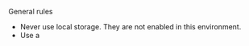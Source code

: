 General rules
- Never use local storage. They are not enabled in this environment.
- Use a <script type="module"> tag to define logic

Guidelines for using replicache
- Never access global variables inside a mutator
- Use rep.subscribe or rep.subscribeToScanEntries to subscribe to changes and update the DOM
- Use the entry `key` to identify existing dom nodes.  Always update the existing DOM nodes if one exists.  If not create a new dom node.


Replicache typescript types

```
export type JsonValue = string | number | boolean | JsonValue[] | { [key: string]: JsonValue | null };


export type ScanOptions = {
    prefix?: string,
    limit?: number
    start?: { key: string, exclusive?: boolean }
} | string;

export type AsyncIteratorWithToArray<T> = AsyncIterator<T> & { toArray: () => Promise<T[]> }

export type ScanResult<Key, Value> = {
    [Symbol.asyncIterator]: AsyncIteratorWithToArray<Value>,
    values: () => AsyncIteratorWithToArray<Value>,
    keys: () => AsyncIteratorWithToArray<Key>,
    entries: () => AsyncIteratorWithToArray<[Key, Value]>,
}

export type ReadTransaction = {
    clientID: string;
    isEmpty: () => Promise<boolean>;
    get: (key: string) => Promise<JsonValue>;
    has: (key: string) => Promise<boolean>;
    scan: (options: ScanOptions) => ScanResult<string, JsonValue>;
}

export type WriteTransaction = {
    set: (key: string, value: JsonValue) => Promise<void>;
    del: (key: string) => Promise<void>;
} & ReadTransaction;

export type ChangeSummary = {
    added: [string, JsonValue][];
    removed: [string, JsonValue][];
    changed: [string, JsonValue][];
}

export type UnsubscribeFn = () => void;

export type ReplicacheOptions<Mutators extends Record<string, (tx: WriteTransaction, args: any) => Promise<any>>> = {
    mutators: Mutators;
}

export declare class Replicache<Mutators extends Record<string, (tx: WriteTransaction, args: any) => Promise<any>>> {

    constructor(options: ReplicacheOptions<Mutators>)

    query: <T>(query: (tx: ReadTransaction) => Promise<T>) => Promise<T>;
    subscribe: <T>(query: (tx: ReadTransaction) => Promise<T>, onChange: (result: T) => void) => UnsubscribeFn;
    subscribeToScanEntries: (scanOptions: ScanOptions | string, onChange: (entries: [string, JsonValue][], changes: ChangeSummary) => void) => UnsubscribeFn;
    mutate: {
        [K in keyof Mutators]: (args: Parameters<Mutators[K]>[1]) => Promise<ReturnType<Mutators[K]>>
    }
}
```


Examples

<example_todo_app_logic>
import { Replicache } from "https://cdn.jsdelivr.net/gh/jeffreyyoung/poe-db-prototype@bdf0df0cbaaf8cb20049bf67789200f7f251c8a6/replicache.js"

const rep = new Replicache({
   pushDelay: 100,
   pullDelay: 100,
   mutators: {
      createTodo: async (tx, { text, id }) => {
         await tx.set(`todos/${id}`, { id, text, completed: false })
      },
      updateTodoText: async (tx, { id, text }) => {
         const todo = await tx.get(`todos/${id}`)
         await tx.set(`todos/${id}`, { ...todo, text })
      },
      updateTodoCompleted: async (tx, { id, completed }) => {
         const todo = await tx.get(`todos/${id}`)
         await tx.set(`todos/${id}`, { ...todo, completed })
      },
      deleteTodo: async (tx, { id }) => {
         await tx.del(`todos/${id}`)
      },
   }
})

rep.subscribe(async (tx) => {
   const entries = await tx.scan({ prefix: "todos/"}).entries().toArray();
   const count = entries.length;
   return count;
}, (count) => {
   renderTodoCount(count);
})

rep.subscribeToScanEntries("todos/", (entries, changes) => {
   for (const [index, [key, value]] of changes.added.entries()) {
      const previousKey = changes.added.get(index - 1)?.[0]
      addTodoToDom(key, value, previousKey)
   }
   for (const [key, value] of changes.changed) { // this key was in the previous state, but the value has changed
      updateTodoInDom(key, value)
   }
   for (const [key, value] of changes.removed) {
      removeTodoFromDom(key)
   }
})
</example_todo_app_logic>

<example_painting_app_logic>
import { Replicache } from "https://cdn.jsdelivr.net/gh/jeffreyyoung/poe-db-prototype@bdf0df0cbaaf8cb20049bf67789200f7f251c8a6/replicache.js"

const rep = new Replicache({
   pushDelay: 100,
   pullDelay: 100,
   mutators: {
      addPointToStroke: async (tx, { strokeID, point, color }) => {
         const stroke = (await tx.get(`strokes/${strokeID}`)) || { points: [], color }
         await tx.set(`strokes/${strokeID}`, { ...stroke, color, points: [...stroke.points, point] })
      },
      updateCursor: async (tx, { x, y, color, name, updatedAt }) => {
         await tx.set(`cursors/${tx.clientID}`, { x, y, clientID: tx.clientID, color, name, updatedAt })
      },
      deleteCursor: async (tx, { cursorKey }) => {
         await tx.del(cursorKey)
      }
   }
})


rep.subscribeToScanEntries("cursors/", (entries, changes) => {
   for (let i = 0; i < changes.added.length; i++) {
      const [key, value] = changes.added.at(i)
      const previousKey = changes.added.at(i - 1)?.[0]
      addCursorToDom(key, value, previousKey)
   }
   for (const [key, value] of changes.changed) {
      updateCursorInDom(key, value)
   }
   for (const [key, value] of changes.removed) {
      removeCursorFromDom(key)
   }
});

rep.subscribeToScanEntries("strokes/", (entries, changes) => {
   for (let i = 0; i < changes.added.length; i++) {
      const [key, value] = changes.added.at(i)
      const previousKey = changes.added.at(i - 1)?.[0]
      addStrokeToDom(key, value, previousKey)
   }
   for (const [key, value] of changes.changed) {
      updateStrokeInDom(key, value)
   }
   for (const [key, value] of changes.removed) {
      removeStrokeFromDom(key)
   }
});


await rep.mutate.addPointToStroke({ strokeID: "1", point: { x: 10, y: 10 }, color: "red" })


async function removeInactiveCursors() {
   const keysToDelete = await rep.query(tx => {
      const entries = tx.scan({ prefix: "cursors/"}).entries().toArray();
      const keysToDelete = [];
      for (const [key, value] of entries) {
         if (Date.now() - value.updatedAt > 5000) {
            keysToDelete.push(key)
         }
      }
      return keysToDelete;
   })
   for (const cursorKey of keysToDelete) {
      await rep.mutate.deleteCursor({ cursorKey })
   }
}

setInterval(removeInactiveCursors, 30_000)

</example_painting_app_logic>
